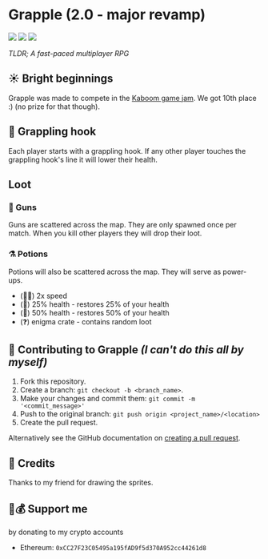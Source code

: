 # Grapple (2.0 - major revamp)

![](https://img.shields.io/github/license/PoseidonCoder/grapple?style=flat-square)
![](https://img.shields.io/badge/contributions-welcome-orange.svg?style=flat-square)
[![](http://hits.dwyl.com/PoseidonCoder/grapple.svg)](http://hits.dwyl.com/PoseidonCoder/grapple?style=for-the-badge)

*TLDR; A fast-paced multiplayer RPG*

## ☀️ Bright beginnings

Grapple was made to compete in the [Kaboom game jam](https://replit.com/talk/announcements/KABOOM-JAM/127934).
We got 10th place :)
(no prize for that though).

## 🎣 Grappling hook

Each player starts with a grappling hook. If any other player touches the grappling hook's line it will lower their health. 

## Loot

### 🔫 Guns

Guns are scattered across the map. They are only spawned once per match. When you kill other players they will drop their loot. 

### ⚗️ Potions

Potions will also be scattered across the map.
They will serve as power-ups.

* (🏃‍♂️) 2x speed
* (💖) 25% health - restores 25% of your health
* (💖) 50% health - restores 50% of your health
* (❓) enigma crate - contains random loot

## 🤝 Contributing to Grapple *(I can't do this all by myself)*

1. Fork this repository.
2. Create a branch: `git checkout -b <branch_name>`.
3. Make your changes and commit them: `git commit -m '<commit_message>'`
4. Push to the original branch: `git push origin <project_name>/<location>`
5. Create the pull request.

Alternatively see the GitHub documentation on [creating a pull request](https://help.github.com/en/github/collaborating-with-issues-and-pull-requests/creating-a-pull-request).

## 👥 Credits

Thanks to my friend for drawing the sprites.

## 🤝💰 Support me

by donating to my crypto accounts

* Ethereum: `0xCC27F23C05495a195fAD9f5d370A952cc44261d8`
